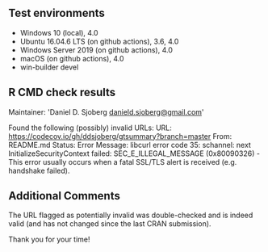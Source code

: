 ## Test environments
* Windows 10 (local), 4.0
* Ubuntu 16.04.6 LTS (on github actions), 3.6, 4.0
* Windows Server 2019 (on github actions), 4.0
* macOS (on github actions), 4.0
* win-builder devel

## R CMD check results
Maintainer: 'Daniel D. Sjoberg <danield.sjoberg@gmail.com>'

Found the following (possibly) invalid URLs:
  URL: https://codecov.io/gh/ddsjoberg/gtsummary?branch=master
    From: README.md
    Status: Error
    Message: libcurl error code 35:
      	schannel: next InitializeSecurityContext failed: SEC_E_ILLEGAL_MESSAGE (0x80090326) - This error usually occurs when a fatal SSL/TLS alert is received (e.g. handshake failed).

## Additional Comments

The URL flagged as potentially invalid was double-checked and is indeed valid (and has not changed since the last CRAN submission).

Thank you for your time!
